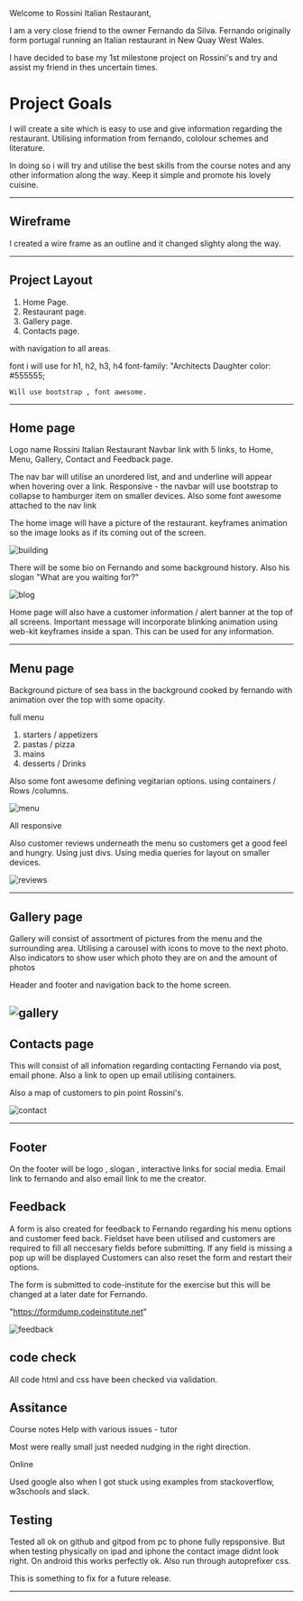 

Welcome to Rossini Italian Restaurant,

I am a very close friend to the owner Fernando da Silva.
Fernando originally form portugal running an Italian restaurant in New Quay West Wales.

I have decided to base my 1st milestone project on Rossini's and try and assist my friend in thes uncertain times.

# Project Goals

I will create a site which is easy to use and give information regarding the restaurant.
Utilising information from fernando, cololour schemes and literature.

In doing so i will try and utilise the best skills from the course notes and any other information along the way.
Keep it simple and promote his lovely cuisine.

--------

## Wireframe

I created a wire frame as an outline and it changed slighty along the way.

--------

## Project Layout
1. Home Page.
2. Restaurant page.
3. Gallery page.
4. Contacts page.

with navigation to all areas.

font i will use for h1, h2, h3, h4
    font-family: "Architects Daughter
    color: #555555;

    Will use bootstrap , font awesome.

--------

## Home page

 Logo name Rossini Italian Restaurant
 Navbar link with 5 links, to Home, Menu, Gallery, Contact and Feedback page.
 
 The nav bar will utilise an unordered list, and and underline will appear when hovering over a link. 
 Responsive - the navbar will use bootstrap to collapse to hamburger item on smaller devices.
 Also some font awesome attached to the nav link 

 <i class="fa fa-home" aria-hidden="true"></i>
 <i class="fas fa-utensils" aria-hidden="true"></i>
 <i class="far fa-images" aria-hidden="true"></i>
 <i class="fa fa-comment-o" aria-hidden="true"></i>
 <i class="fas fa-book-reader" aria-hidden="true"></i>
 
The home image will have a picture of the restaurant. keyframes animation so the image looks as if its coming out of the screen.

 ![building](https://user-images.githubusercontent.com/76811599/107209937-6361e580-69fb-11eb-8f61-d34b779eaa6a.jpg)

 
 There will be some bio on Fernando and some background history.
 Also his slogan "What are you waiting for?"

 
 ![blog](https://user-images.githubusercontent.com/76811599/107212424-dae54400-69fe-11eb-81c6-28bd7ea02cb1.jpg)

 

Home page will also have a customer information / alert banner at the top of all screens.
Important message will incorporate blinking animation using web-kit keyframes inside a span.
This can be used for any information. 


--------

## Menu page
Background picture of sea bass in the background cooked by fernando with animation over the top with some opacity.

full menu 
1. starters / appetizers
2. pastas / pizza
3. mains
4. desserts / Drinks

Also some font awesome <i class="fas fa-carrot"></i> defining vegitarian options.
using containers / Rows /columns.



![menu](https://user-images.githubusercontent.com/76811599/107211186-1bdc5900-69fd-11eb-962b-8cb3492a28dc.jpg)

All responsive

Also customer reviews underneath the menu so customers get a good feel and hungry.
Using just divs.
Using media queries for layout on smaller devices.

![reviews](https://user-images.githubusercontent.com/76811599/107212172-7629e980-69fe-11eb-84d2-6a5450aabe09.jpg)

--------

## Gallery page

Gallery will consist of assortment of pictures from the menu and the surrounding area.
Utilising a carousel with icons to move to the next photo. Also indicators to show user which photo they are on and the amount of photos

Header and footer and navigation back to the home screen.

![gallery](https://user-images.githubusercontent.com/76811599/107211625-bd63aa80-69fd-11eb-845c-9d3f8d9b6e56.jpg)
--------

## Contacts page

This will consist of all infomation regarding contacting Fernando via post, email phone.
Also a link to open up email utilising containers.

Also a map of customers to pin point Rossini's.

![contact](https://user-images.githubusercontent.com/76811599/107211925-1e8b7e00-69fe-11eb-90a5-0efe158addd1.jpg)

--------
## Footer

On the footer will be logo , slogan , interactive links for social media.
Email link to fernando and also email link to me the creator.


## Feedback

A form is also created for feedback to Fernando regarding his menu options and customer feed back.
Fieldset have been utilised and customers are required to fill all neccesary fields before submitting.
If any field is missing a pop up will be displayed
Customers can also reset the form and restart their options.

The form is submitted to code-institute for the exercise but this will be changed at a later date for Fernando.

"https://formdump.codeinstitute.net"

![feedback](https://user-images.githubusercontent.com/76811599/107212355-c1dc9300-69fe-11eb-9612-fd38ea7b8fd4.jpg)



## code check

All code html and css have been checked via validation.


## Assitance 
Course notes
Help with various issues - tutor

Most were really small just needed nudging in the right direction.

Online
 
Used google also when I got stuck using examples from stackoverflow, w3schools and slack.

## Testing

Tested all ok on github and gitpod from pc to phone fully repsponsive.
But when testing physically on ipad and iphone the contact image didnt look right. On android this works perfectly ok.
Also run through autoprefixer css.

This is something to fix for a future release.

-------
